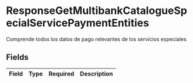 # ResponseGetMultibankCatalogueSpecialServicePaymentEntities

Comprende todos los datos de pago relevantes de los servicios especiales


## Fields

| Field       | Type        | Required    | Description |
| ----------- | ----------- | ----------- | ----------- |
